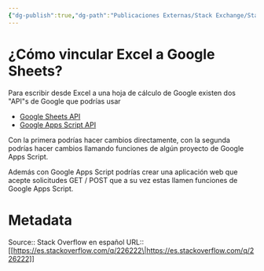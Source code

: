 ```yaml
---
{"dg-publish":true,"dg-path":"Publicaciones Externas/Stack Exchange/Stack Overflow en español/es.stackoverflow.com-226222.md","permalink":"/publicaciones-externas/stack-exchange/stack-overflow-en-espanol/es-stackoverflow-com-226222/","title":"¿Cómo vincular Excel a Google Sheets?","hide":true,"noteIcon":"default","created":"2024-04-03T12:49:10.506-06:00","updated":"2024-04-05T16:43:54.574-06:00"}
---
```


# ¿Cómo vincular Excel a Google Sheets?

Para escribir desde Excel a una hoja de cálculo de Google existen dos "API"s de Google que podrías usar

- [Google Sheets API](https://developers.google.com/sheets/api/)
- [Google Apps Script API](https://developers.google.com/apps-script/api/)

Con la primera podrías hacer cambios directamente,  con la segunda podrías hacer cambios llamando funciones de algún proyecto de Google Apps Script.

Además con Google Apps Script podrías crear una aplicación web que acepte solicitudes GET / POST que a su vez estas llamen funciones de Google Apps Script.



# Metadata
Source:: Stack Overflow en español
URL:: [[https://es.stackoverflow.com/q/226222\|https://es.stackoverflow.com/q/226222]]

